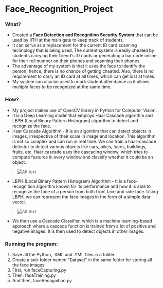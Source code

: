 # Face_Recognition_Project

### What?
 + Created a **Face Detection and Recognition Security System** that can be used by IITH at the main gate to keep track of students.
 + It can serve as a replacement for the current ID card scanning technology that is being used. The current system is easily cheated by students carrying their friend's ID cards or generating a bar code online for their roll number on their phones and scanning their phones.
 + The advantage of my system is that it uses the face to identify the person, hence, there is no chance of getting cheated. Also, there is no requirement to carry an ID card at all times, which can get lost at times.
 + My system can also be used to mark student attendance as it allows multiple faces to be recognized at the same time.

### How?
 + My project makes use of OpenCV library in Python for Computer Vision.
 + It is a Deep Learning model that employs Haar Cascade algorithm and LBPH (Local Binary Pattern Histogram) algorithm to detect and recognize the face.
 + Haar Cascade Algorithm - It is an algorithm that can detect objects in images, irrespective of their scale in image and location. This algorithm is not so complex and can run in real time. We can train a haar-cascade detector to detect various objects like cars, bikes, faces, buildings, fruits, etc. Haar cascade uses the cascading window, which tries to compute features in every window and classify whether it could be an object.
 > ![Alt text](https://miro.medium.com/v2/resize:fit:750/format:webp/1*XX8WqHo0lyrgZfTTRQ3ESQ.jpeg "Haar Cascade")
 + LBPH (Local Binary Pattern Histogram) Algorithm - It is a face-recognition algorithm known for its performance and how it is able to recognize the face of a person from both front face and side face. Using LBPH, we can represent the face images in the form of a simple data vector.
 > ![Alt text](https://editor.analyticsvidhya.com/uploads/658641%20J16_DKuSrnAH3WDdqwKeNA.png "LBPH")
 + We then use a Cascade Classifier, which is a machine learning-based approach where a cascade function is trained from a lot of positive and negative images. It is then used to detect objects in other images.

### Running the program:
1. Save all the Python, .XML and .YML files in a folder.
2. Create a sub-folder named "Dataset" in the same folder for storing all the face images.
3. First, run faceCapturing.py
4. Then, faceTraining.py
5. And then, faceRecognition.py
